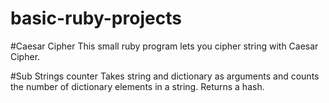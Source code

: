 # basic-ruby-projects

#Caesar Cipher
This small ruby program lets you cipher string with Caesar Cipher.

#Sub Strings counter
Takes string and dictionary as arguments and counts the number of dictionary
 elements in a string. Returns a hash.